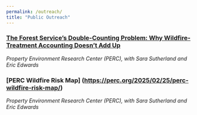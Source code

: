 ```yaml
---
permalink: /outreach/
title: "Public Outreach"
---
```


### [The Forest Service’s Double-Counting Problem: Why Wildfire-Treatment Accounting Doesn’t Add Up](https://perc.org/2025/02/28/the-forest-services-double-counting-problem/)

*Property Environment Research Center (PERC), with Sara Sutherland and Eric Edwards*


### [PERC Wildfire Risk Map] (https://perc.org/2025/02/25/perc-wildfire-risk-map/)

*Property Environment Research Center (PERC), with Sara Sutherland and Eric Edwards*
